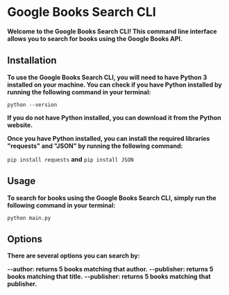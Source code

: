 # Google Books Search CLI

**Welcome to the Google Books Search CLI! This command line interface allows you to search for books using the Google Books API.**

## Installation

**To use the Google Books Search CLI, you will need to have Python 3 installed 
on your machine. You can check if you have Python installed by running the following 
command in your terminal:**

```python --version```

**If you do not have Python installed, you can download it from the Python website.**

**Once you have Python installed, you can install the required libraries "requests" and "JSON" 
by running the following command:**

```pip install requests```
**and**
```pip install JSON```

## Usage

**To search for books using the Google Books Search CLI, simply run the following command in your terminal:**

```python main.py```

## Options

**There are several options you can search by:**

**--author: returns 5 books matching that author.**
**--publisher: returns 5 books matching that title.**
**--publisher: returns 5 books matching that publisher.**
